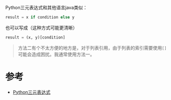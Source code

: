 Python三元表达式和其他语言java类似：

```python
result = x if condition else y
```

也可以写成（这种方式可能更清晰）

```python
result = (x, y)[condition]
```

> 方法二有个不太方便的地方是，对于列表引用，由于列表的索引需要使用`[]`可能会造成困扰。我通常使用方法一。

# 参考

* [Python三元表达式](http://www.jianshu.com/p/fcad6f70feec)